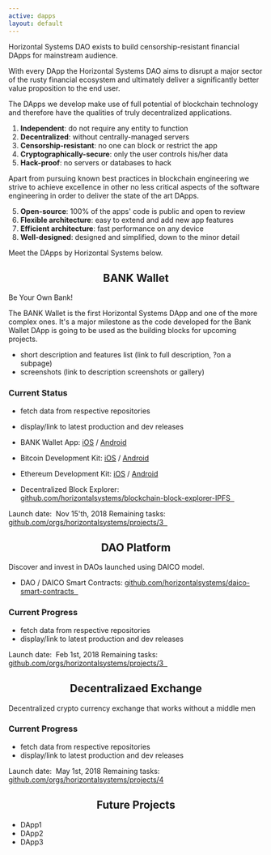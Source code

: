 ```yaml
---
active: dapps
layout: default
---
```


Horizontal Systems DAO exists to build censorship-resistant financial DApps for mainstream audience. 

With every DApp the Horizontal Systems DAO aims to disrupt a major sector of the rusty financial ecosystem and ultimately deliver a significantly better value proposition to the end user.

The DApps we develop make use of full potential of blockchain technology and therefore have the qualities of truly decentralized applications.

1. **Independent**: do not require any entity to function
2. **Decentralized**: without centrally-managed servers
3. **Censorship-resistant**: no one can block or restrict the app
4. **Cryptographically-secure**: only the user controls his/her data
5. **Hack-proof**: no servers or databases to hack

Apart from pursuing known best practices in blockchain engineering we strive to achieve excellence in other no less critical aspects of the software engineering in order to deliver the state of the art DApps.

5. **Open-source**: 100% of the apps' code is public and open to review
6. **Flexible architecture**: easy to extend and add new app features
7. **Efficient architecture**: fast performance on any device
8. **Well-designed**: designed and simplified, down to the minor detail


Meet the DApps by Horizontal Systems below.



<center><h2>BANK Wallet</h2></center>

Be Your Own Bank!

The BANK Wallet is the first Horizontal Systems DApp and one of the more complex ones. It's a major milestone as the code developed for the Bank Wallet DApp is going to be used as the building blocks for upcoming projects.

- short description and features list (link to full description, ?on a subpage)
- screenshots (link to description screenshots or gallery)

### Current Status

- fetch data from respective repositories
- display/link to latest production and dev releases

- BANK Wallet App: [iOS](https://github.com/horizontalsystems/bank-wallet-ios-app ) / [Android](https://github.com/horizontalsystems/bank-wallet-android-app  )
- Bitcoin Development Kit: [iOS](https://github.com/horizontalsystems/bitcoin-kit-ios  ) / [Android](https://github.com/horizontalsystems/bitcoin-kit-android )
- Ethereum Development Kit: [iOS](https://github.com/horizontalsystems/ethereum-kit-ios  ) / [Android](https://github.com/horizontalsystems/ethereum-kit-android )
- Decentralized Block Explorer: [github.com/horizontalsystems/blockchain-block-explorer-IPFS  ](https://github.com/horizontalsystems/blockchain-block-explorer-IPFS  )

Launch date:  Nov 15'th, 2018
Remaining tasks: [github.com/orgs/horizontalsystems/projects/3  ](https://github.com/orgs/horizontalsystems/projects/2)




<center><h2>DAO Platform</h2></center>

Discover and invest in DAOs launched using DAICO model.

- DAO / DAICO Smart Contracts: [github.com/horizontalsystems/daico-smart-contracts  ](https://github.com/horizontalsystems/daico-smart-contracts  )

### Current Progress

- fetch data from respective repositories
- display/link to latest production and dev releases

Launch date:  Feb 1st, 2018
Remaining tasks: [github.com/orgs/horizontalsystems/projects/3  ](https://github.com/orgs/horizontalsystems/projects/3  )



<center><h2>Decentralizaed Exchange</h2></center> 

Decentralized crypto currency exchange that works without a middle men

### Current Progress

- fetch data from respective repositories
- display/link to latest production and dev releases

Launch date:  May 1st, 2018
Remaining tasks: [github.com/orgs/horizontalsystems/projects/4](https://github.com/orgs/horizontalsystems/projects/4)


<center><h2>Future Projects</h2></center> 

- DApp1
- DApp2
- DApp3

<br/><br/>

